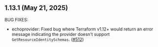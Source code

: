 ## 1.13.1 (May 21, 2025)

BUG FIXES:

* echoprovider: Fixed bug where Terraform v1.12+ would return an error message indicating the provider doesn't support `GetResourceIdentitySchemas`. ([#512](https://github.com/hashicorp/terraform-plugin-testing/issues/512))

